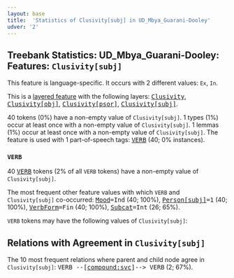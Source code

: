```yaml
---
layout: base
title:  'Statistics of Clusivity[subj] in UD_Mbya_Guarani-Dooley'
udver: '2'
---
```


## Treebank Statistics: UD_Mbya_Guarani-Dooley: Features: `Clusivity[subj]`

This feature is language-specific.
It occurs with 2 different values: `Ex`, `In`.

This is a <a href="../../u/overview/feat-layers.html">layered feature</a> with the following layers: <tt><a href="gun_dooley-feat-Clusivity.html">Clusivity</a></tt>, <tt><a href="gun_dooley-feat-Clusivity-obj.html">Clusivity[obj]</a></tt>, <tt><a href="gun_dooley-feat-Clusivity-psor.html">Clusivity[psor]</a></tt>, <tt><a href="gun_dooley-feat-Clusivity-subj.html">Clusivity[subj]</a></tt>.

40 tokens (0%) have a non-empty value of `Clusivity[subj]`.
1 types (1%) occur at least once with a non-empty value of `Clusivity[subj]`.
1 lemmas (1%) occur at least once with a non-empty value of `Clusivity[subj]`.
The feature is used with 1 part-of-speech tags: <tt><a href="gun_dooley-pos-VERB.html">VERB</a></tt> (40; 0% instances).

### `VERB`

40 <tt><a href="gun_dooley-pos-VERB.html">VERB</a></tt> tokens (2% of all `VERB` tokens) have a non-empty value of `Clusivity[subj]`.

The most frequent other feature values with which `VERB` and `Clusivity[subj]` co-occurred: <tt><a href="gun_dooley-feat-Mood.html">Mood</a></tt><tt>=Ind</tt> (40; 100%), <tt><a href="gun_dooley-feat-Person-subj.html">Person[subj]</a></tt><tt>=1</tt> (40; 100%), <tt><a href="gun_dooley-feat-VerbForm.html">VerbForm</a></tt><tt>=Fin</tt> (40; 100%), <tt><a href="gun_dooley-feat-Subcat.html">Subcat</a></tt><tt>=Int</tt> (26; 65%).

`VERB` tokens may have the following values of `Clusivity[subj]`:


## Relations with Agreement in `Clusivity[subj]`

The 10 most frequent relations where parent and child node agree in `Clusivity[subj]`:
<tt>VERB --[<tt><a href="gun_dooley-dep-compound-svc.html">compound:svc</a></tt>]--> VERB</tt> (2; 67%).

